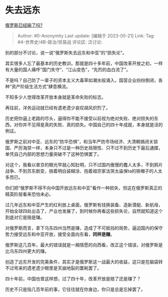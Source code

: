 # 失去远东
[俄罗斯已经输了吗?](https://www.zhihu.com/question/568380486/answer/3037822490)

> Author: #0-Anonymity
> Last update: [编辑于 2023-05-21]
> Link:
> Tag: #4-世界史/4B-政治/贸易战
> 评论区:
> 泛讨论:

别的部分不讨论，说一说“俄罗斯失去远东和中亚”的“损失论”。

其实很多人忘了最基本的历史教训，那就是四十多年前，中国改革开放之初，一样有大量的国人痛呼“国门失守”、“江山变色”，“先烈的血白流了”。

不是吗？自己防了一辈子的资本主义大毒草如潮水般涌入，国营企业纷纷倒闭，各种“资产阶级生活方式”肆意横流。

不知多少人觉得改革开放本身就是革命失败的标志。

再往前，洋务运动就已经有遗老遗少哀叹胡风炽烈了。

历史把你逼上老路的尽头，逼得你不能不接受以前视为绝对失败、绝对损失的东西，对你并不见得是真的失败、真的损失。中国自己的四十年成就，本身就是活的例证。

俄罗斯之前对中亚、远东的“防华恐惧”，和当年严防市场经济、大清朝搞闭关锁国、严厉海禁一样，本身只不过是一种历史局限性、只不过不到历史下最后通牒，单凭自己内部的思想力量突破不了这种恐惧罢了。

对这个，我看以普京的眼光早就心知肚明，只不过国内傲慢的蠢人太多，不到鸦片战争、不到苏东剧变，揣着明白装糊涂、抱着祖宗家法哭太庙保ta的铁帽子的人太多而已。

你们把“俄罗斯不得不向中国开放远东和中亚”看作一种损失，但这在俄罗斯真正的精英阶层看来恐怕未必。

过几年远东和中亚产生的红利放上桌面，俄罗斯有钱换装备、造新潜艇、新航母，开始全球四处出击了，产业也发展了，到时候你再看这些损失论，自然就知道这个到底对它是赔是赚。

对俄罗斯而言，拿下乌东四州当然是赚，造成了不可抵挡的局势，逼迫国内的保守势力接受远东和中亚开放，接受全面向东看，**同样是赚**。

俄罗斯这几百年，最大的错误就是一厢情愿的向西看，改正这个错误，对俄罗斯是比乌东四州更大的赚。

创造了远东开发的完美条件，其实才是俄罗斯这一战最大的收益，这只是在脑袋转不过弯来的遗老遗少眼里是天崩地裂的噩耗罢了。

四十年前，中国也曾这样想，过了四十年，改革开放是赔了还是赚了？

历史不只是指几百年前的事，它往往就在你身边，你只是总是忘掉罢了。
